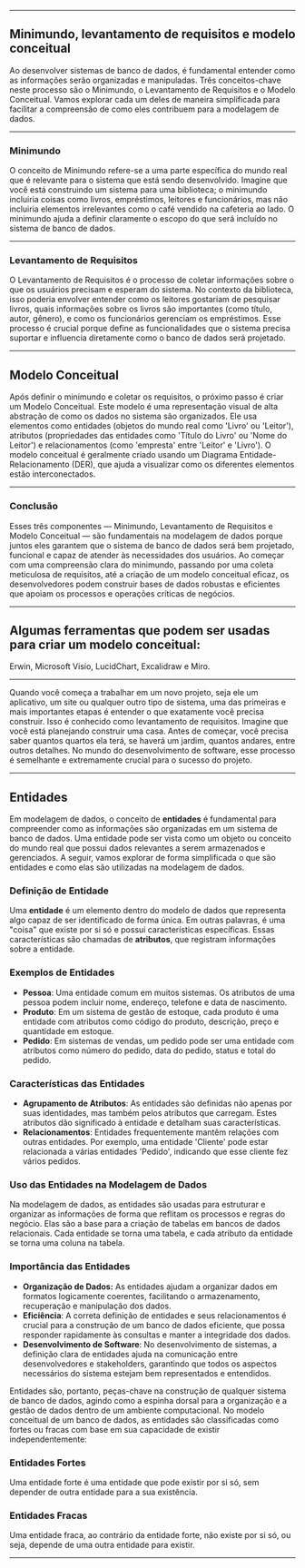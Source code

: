 ___
## Minimundo, levantamento de requisitos e modelo conceitual

Ao desenvolver sistemas de banco de dados, é fundamental entender como as informações serão organizadas e manipuladas. Três conceitos-chave neste processo são o Minimundo, o Levantamento de Requisitos e o Modelo Conceitual. Vamos explorar cada um deles de maneira simplificada para facilitar a compreensão de como eles contribuem para a modelagem de dados.
___

### Minimundo

O conceito de Minimundo refere-se a uma parte específica do mundo real que é relevante para o sistema que está sendo desenvolvido. Imagine que você está construindo um sistema para uma biblioteca; o minimundo incluiria coisas como livros, empréstimos, leitores e funcionários, mas não incluiria elementos irrelevantes como o café vendido na cafeteria ao lado. O minimundo ajuda a definir claramente o escopo do que será incluído no sistema de banco de dados.
___

### Levantamento de Requisitos

O Levantamento de Requisitos é o processo de coletar informações sobre o que os usuários precisam e esperam do sistema. No contexto da biblioteca, isso poderia envolver entender como os leitores gostariam de pesquisar livros, quais informações sobre os livros são importantes (como título, autor, gênero), e como os funcionários gerenciam os empréstimos. Esse processo é crucial porque define as funcionalidades que o sistema precisa suportar e influencia diretamente como o banco de dados será projetado.
___

## Modelo Conceitual

Após definir o minimundo e coletar os requisitos, o próximo passo é criar um Modelo Conceitual. Este modelo é uma representação visual de alta abstração de como os dados no sistema são organizados. Ele usa elementos como entidades (objetos do mundo real como 'Livro' ou 'Leitor'), atributos (propriedades das entidades como 'Título do Livro' ou 'Nome do Leitor') e relacionamentos (como 'empresta' entre 'Leitor' e 'Livro'). O modelo conceitual é geralmente criado usando um Diagrama Entidade-Relacionamento (DER), que ajuda a visualizar como os diferentes elementos estão interconectados.
___

### **Conclusão**

Esses três componentes — Minimundo, Levantamento de Requisitos e Modelo Conceitual — são fundamentais na modelagem de dados porque juntos eles garantem que o sistema de banco de dados será bem projetado, funcional e capaz de atender às necessidades dos usuários. Ao começar com uma compreensão clara do minimundo, passando por uma coleta meticulosa de requisitos, até a criação de um modelo conceitual eficaz, os desenvolvedores podem construir bases de dados robustas e eficientes que apoiam os processos e operações críticas de negócios.
___

## Algumas ferramentas que podem ser usadas para criar um modelo conceitual:

Erwin, Microsoft Visio, LucidChart, Excalidraw e Miro.
___

Quando você começa a trabalhar em um novo projeto, seja ele um aplicativo, um site ou qualquer outro tipo de sistema, uma das primeiras e mais importantes etapas é entender o que exatamente você precisa construir. Isso é conhecido como levantamento de requisitos. Imagine que você está planejando construir uma casa. Antes de começar, você precisa saber quantos quartos ela terá, se haverá um jardim, quantos andares, entre outros detalhes. No mundo do desenvolvimento de software, esse processo é semelhante e extremamente crucial para o sucesso do projeto.
___

## Entidades

Em modelagem de dados, o conceito de **entidades** é fundamental para compreender como as informações são organizadas em um sistema de banco de dados. Uma entidade pode ser vista como um objeto ou conceito do mundo real que possui dados relevantes a serem armazenados e gerenciados. A seguir, vamos explorar de forma simplificada o que são entidades e como elas são utilizadas na modelagem de dados.

### Definição de Entidade

Uma **entidade** é um elemento dentro do modelo de dados que representa algo capaz de ser identificado de forma única. Em outras palavras, é uma "coisa" que existe por si só e possui características específicas. Essas características são chamadas de **atributos**, que registram informações sobre a entidade.

### Exemplos de Entidades

- **Pessoa**: Uma entidade comum em muitos sistemas. Os atributos de uma pessoa podem incluir nome, endereço, telefone e data de nascimento.
- **Produto**: Em um sistema de gestão de estoque, cada produto é uma entidade com atributos como código do produto, descrição, preço e quantidade em estoque.
- **Pedido**: Em sistemas de vendas, um pedido pode ser uma entidade com atributos como número do pedido, data do pedido, status e total do pedido.

### Características das Entidades

- **Agrupamento de Atributos**: As entidades são definidas não apenas por suas identidades, mas também pelos atributos que carregam. Estes atributos dão significado à entidade e detalham suas características.
- **Relacionamentos**: Entidades frequentemente mantêm relações com outras entidades. Por exemplo, uma entidade 'Cliente' pode estar relacionada a várias entidades 'Pedido', indicando que esse cliente fez vários pedidos.

### Uso das Entidades na Modelagem de Dados

Na modelagem de dados, as entidades são usadas para estruturar e organizar as informações de forma que reflitam os processos e regras do negócio. Elas são a base para a criação de tabelas em bancos de dados relacionais. Cada entidade se torna uma tabela, e cada atributo da entidade se torna uma coluna na tabela.

### Importância das Entidades

- **Organização de Dados:** As entidades ajudam a organizar dados em formatos logicamente coerentes, facilitando o armazenamento, recuperação e manipulação dos dados.
- **Eficiência**: A correta definição de entidades e seus relacionamentos é crucial para a construção de um banco de dados eficiente, que possa responder rapidamente às consultas e manter a integridade dos dados.
- **Desenvolvimento de Software**: No desenvolvimento de sistemas, a definição clara de entidades ajuda na comunicação entre desenvolvedores e stakeholders, garantindo que todos os aspectos necessários do sistema estejam bem representados e entendidos.

Entidades são, portanto, peças-chave na construção de qualquer sistema de banco de dados, agindo como a espinha dorsal para a organização e a gestão de dados dentro de um ambiente computacional.
No modelo conceitual de um banco de dados, as entidades são classificadas como fortes ou fracas com base em sua capacidade de existir independentemente:

### Entidades Fortes

Uma entidade forte é uma entidade que pode existir por si só, sem depender de outra entidade para a sua existência.

### Entidades Fracas

Uma entidade fraca, ao contrário da entidade forte, não existe por si só, ou seja, depende de uma outra entidade para existir.
___
